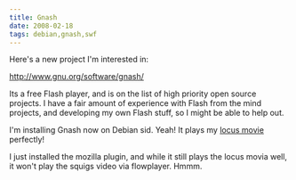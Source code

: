 ```yaml
---
title: Gnash
date: 2008-02-18
tags: debian,gnash,swf
---
```

Here's a new project I'm interested in:

<a href="http://www.gnu.org/software/gnash/">http://www.gnu.org/software/gnash/</a>

Its a free Flash player, and is on the list of high priority open source projects. I have a fair amount of experience with Flash from the mind projects, and developing my own Flash stuff, so I might be able to help out.

I'm installing Gnash now on Debian sid. Yeah! It plays my <a href="http://www-sa.evenserver.com/s/img/2006/12/locus.swf">locus movie</a> perfectly!

I just installed the mozilla plugin, and while it still plays the locus movia well, it won't play the squigs video via flowplayer. Hmmm.

